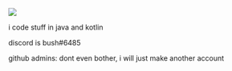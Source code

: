 ![](https://komarev.com/ghpvc/?username=therealbush&color=blue)

i code stuff in java and kotlin

discord is bush#6485

github admins: dont even bother, i will just make another account
